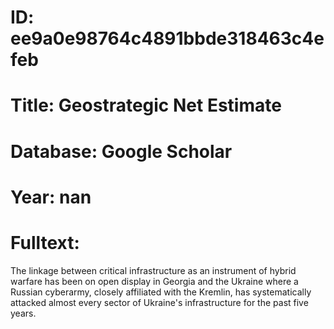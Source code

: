 # ID: ee9a0e98764c4891bbde318463c4efeb
# Title: Geostrategic Net Estimate
# Database: Google Scholar
# Year: nan
# Fulltext:
The linkage between critical infrastructure as an instrument of hybrid warfare has been on open display in Georgia and the Ukraine where a Russian cyberarmy, closely affiliated with the Kremlin, has systematically attacked almost every sector of Ukraine's infrastructure for the past five years.